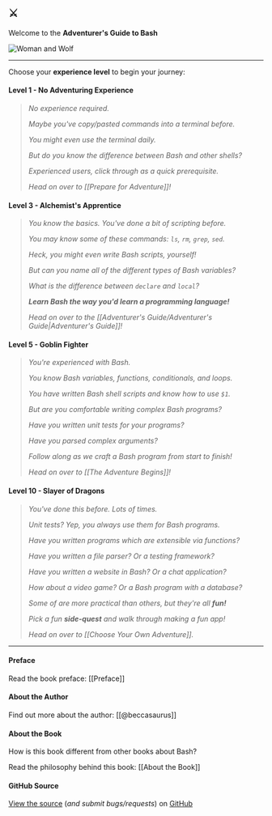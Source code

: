 ## ⚔️

Welcome to the **Adventurer's Guide to Bash**

![Woman and Wolf](AdventurersGuideToBash.jpg)

---

Choose your **experience level** to begin your journey:

#### Level 1 - No Adventuring Experience

> _No experience required._
> 
> _Maybe you've copy/pasted commands into a terminal before._
> 
> _You might even use the terminal daily._
> 
> _But do you know the difference between Bash and other shells?_
>
> _Experienced users, click through as a quick prerequisite._
>
> _Head on over to [[Prepare for Adventure]]!_

#### Level 3 - Alchemist's Apprentice

> _You know the basics. You've done a bit of scripting before._
> 
> _You may know some of these commands: `ls`, `rm`, `grep`, `sed`._
> 
> _Heck, you might even write Bash scripts, yourself!_
> 
> _But can you name all of the different types of Bash variables?_
> 
> _What is the difference between `declare` and `local`?_
> 
> _**Learn Bash the way you'd learn a programming language!**_
> 
> _Head on over to the [[Adventurer's Guide/Adventurer's Guide|Adventurer's Guide]]!_

#### Level 5 - Goblin Fighter

> _You're experienced with Bash._
> 
> _You know Bash variables, functions, conditionals, and loops._
> 
> _You have written Bash shell scripts and know how to use `$1`._
> 
> _But are you comfortable writing complex Bash programs?_
> 
> _Have you written unit tests for your programs?_
>
> _Have you parsed complex arguments?_
>
> _Follow along as we craft a Bash program from start to finish!_
> 
> _Head on over to [[The Adventure Begins]]!_

#### Level 10 - Slayer of Dragons

> _You've done this before. Lots of times._
> 
> _Unit tests? Yep, you always use them for Bash programs._
> 
> _Have you written programs which are extensible via functions?_
> 
> _Have you written a file parser? Or a testing framework?_
> 
> _Have you written a website in Bash? Or a chat application?_
>
> _How about a video game? Or a Bash program with a database?_
> 
> _Some of are more practical than others, but they're all **fun!**_
> 
> _Pick a fun **side-quest** and walk through making a fun app!_
> 
> _Head on over to [[Choose Your Own Adventure]]._

---

#### Preface

Read the book preface: [[Preface]]

#### About the Author

Find out more about the author: [[@beccasaurus]]

#### About the Book

How is this book different from other books about Bash?

Read the philosophy behind this book: [[About the Book]]

#### GitHub Source

[View the source][GitHub] (_and submit bugs/requests_) on [GitHub][]

[GitHub]: https://github.com/beccasaurus/adventurers-guide-to-bash/
